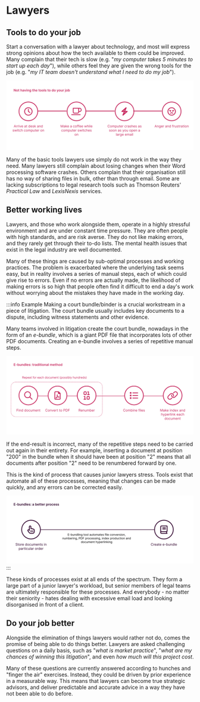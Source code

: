 # Lawyers

## Tools to do your job

Start a conversation with a lawyer about technology, and most will express strong opinions about how the tech available to them could be improved. Many complain that their tech is slow (e.g. "*my computer takes 5 minutes to start up each day*"), while others feel they are given the wrong tools for the job (e.g. "*my IT team doesn't understand what I need to do my job*").

![Consequences of not having the tools you need to do your job](./assets/not-having-tools-to-do-job.svg)

Many of the basic tools lawyers use simply do not work in the way they need. Many lawyers still complain about losing changes when their Word processing software crashes. Others complain that their organisation still has no way of sharing files in bulk, other than through email. Some are lacking subscriptions to legal research tools such as Thomson Reuters' *Practical Law* and *LexisNexis* services.

## Better working lives

Lawyers, and those who work alongside them, operate in a highly stressful environment and are under constant time pressure. They are often people with high standards, and are risk averse. They do not like making errors, and they rarely get through their to-do lists. The mental health issues that exist in the legal industry are well documented.

Many of these things are caused by sub-optimal processes and working practices. The problem is exacerbated where the underlying task seems easy, but in reality involves a series of manual steps, each of which could give rise to errors. Even if no errors are actually made, the likelihood of making errors is so high that people often find it difficult to end a day's work without worrying about the mistakes they have made in the working day.

:::info Example
Making a court bundle/binder is a crucial workstream in a piece of litigation. The court bundle usually includes key documents to a dispute, including witness statements and other evidence.

Many teams involved in litigation create the court bundle, nowadays in the form of an *e-bundle*, which is a giant PDF file that incorporates lots of other PDF documents. Creating an e-bundle involves a series of repetitive manual steps.

![Process for producing an e-bundle](./assets/bundling.svg)

If the end-result is incorrect, many of the repetitive steps need to be carried out again in their entirety. For example, inserting a document at position "200" in the bundle when it should have been at position "2" means that all documents after position "2" need to be renumbered forward by one.

This is the kind of process that causes junior lawyers stress. Tools exist that automate all of these processes, meaning that changes can be made quickly, and any errors can be corrected easily.

![Process for producing an e-bundle](./assets/bundling-better.svg)
:::

These kinds of processes exist at all ends of the spectrum. They form a large part of a junior lawyer's workload, but senior members of legal teams are ultimately responsible for these processes. And everybody - no matter their seniority - hates dealing with excessive email load and looking disorganised in front of a client.


## Do your job better

Alongside the elimination of things lawyers would rather not do, comes the promise of being able to do things better. Lawyers are asked challenging questions on a daily basis, such as "*what is market practice*", "*what are my chances of winning this litigation*", and even *how much will this project cost*.

Many of these questions are currently answered according to hunches and "finger the air" exercises. Instead, they could be driven by prior experience in a measurable way. This means that lawyers can become true strategic advisors, and deliver predictable and accurate advice in a way they have not been able to do before. 
